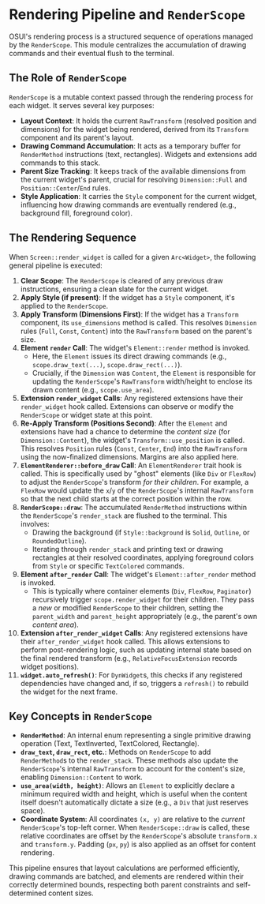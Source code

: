 # Rendering Pipeline and `RenderScope`

OSUI's rendering process is a structured sequence of operations managed by the `RenderScope`. This module centralizes the accumulation of drawing commands and their eventual flush to the terminal.

## The Role of `RenderScope`

`RenderScope` is a mutable context passed through the rendering process for each widget. It serves several key purposes:

*   **Layout Context**: It holds the current `RawTransform` (resolved position and dimensions) for the widget being rendered, derived from its `Transform` component and its parent's layout.
*   **Drawing Command Accumulation**: It acts as a temporary buffer for `RenderMethod` instructions (text, rectangles). Widgets and extensions add commands to this stack.
*   **Parent Size Tracking**: It keeps track of the available dimensions from the current widget's parent, crucial for resolving `Dimension::Full` and `Position::Center`/`End` rules.
*   **Style Application**: It carries the `Style` component for the current widget, influencing how drawing commands are eventually rendered (e.g., background fill, foreground color).

## The Rendering Sequence

When `Screen::render_widget` is called for a given `Arc<Widget>`, the following general pipeline is executed:

1.  **Clear Scope**: The `RenderScope` is cleared of any previous draw instructions, ensuring a clean slate for the current widget.
2.  **Apply Style (if present)**: If the widget has a `Style` component, it's applied to the `RenderScope`.
3.  **Apply Transform (Dimensions First)**: If the widget has a `Transform` component, its `use_dimensions` method is called. This resolves `Dimension` rules (`Full`, `Const`, `Content`) into the `RawTransform` based on the parent's size.
4.  **Element `render` Call**: The widget's `Element::render` method is invoked.
    *   Here, the `Element` issues its direct drawing commands (e.g., `scope.draw_text(...)`, `scope.draw_rect(...)`).
    *   Crucially, if the `Dimension` was `Content`, the `Element` is responsible for updating the `RenderScope`'s `RawTransform` width/height to enclose its drawn content (e.g., `scope.use_area`).
5.  **Extension `render_widget` Calls**: Any registered extensions have their `render_widget` hook called. Extensions can observe or modify the `RenderScope` or widget state at this point.
6.  **Re-Apply Transform (Positions Second)**: After the `Element` and extensions have had a chance to determine the *content size* (for `Dimension::Content`), the widget's `Transform::use_position` is called. This resolves `Position` rules (`Const`, `Center`, `End`) into the `RawTransform` using the now-finalized dimensions. Margins are also applied here.
7.  **`ElementRenderer::before_draw` Call**: An `ElementRenderer` trait hook is called. This is specifically used by "ghost" elements (like `Div` or `FlexRow`) to adjust the `RenderScope`'s transform *for their children*. For example, a `FlexRow` would update the `x`/`y` of the `RenderScope`'s internal `RawTransform` so that the next child starts at the correct position within the row.
8.  **`RenderScope::draw`**: The accumulated `RenderMethod` instructions within the `RenderScope`'s `render_stack` are flushed to the terminal. This involves:
    *   Drawing the background (if `Style::background` is `Solid`, `Outline`, or `RoundedOutline`).
    *   Iterating through `render_stack` and printing text or drawing rectangles at their resolved coordinates, applying foreground colors from `Style` or specific `TextColored` commands.
9.  **Element `after_render` Call**: The widget's `Element::after_render` method is invoked.
    *   This is typically where container elements (`Div`, `FlexRow`, `Paginator`) recursively trigger `scope.render_widget` for their children. They pass a *new* or modified `RenderScope` to their children, setting the `parent_width` and `parent_height` appropriately (e.g., the parent's own *content area*).
10. **Extension `after_render_widget` Calls**: Any registered extensions have their `after_render_widget` hook called. This allows extensions to perform post-rendering logic, such as updating internal state based on the final rendered transform (e.g., `RelativeFocusExtension` records widget positions).
11. **`widget.auto_refresh()`**: For `DynWidget`s, this checks if any registered dependencies have changed and, if so, triggers a `refresh()` to rebuild the widget for the next frame.

## Key Concepts in `RenderScope`

*   **`RenderMethod`**: An internal enum representing a single primitive drawing operation (Text, TextInverted, TextColored, Rectangle).
*   **`draw_text`, `draw_rect`, etc.**: Methods on `RenderScope` to add `RenderMethod`s to the `render_stack`. These methods also update the `RenderScope`'s internal `RawTransform` to account for the content's size, enabling `Dimension::Content` to work.
*   **`use_area(width, height)`**: Allows an `Element` to explicitly declare a minimum required width and height, which is useful when the content itself doesn't automatically dictate a size (e.g., a `Div` that just reserves space).
*   **Coordinate System**: All coordinates `(x, y)` are relative to the *current* `RenderScope`'s top-left corner. When `RenderScope::draw` is called, these relative coordinates are offset by the `RenderScope`'s absolute `transform.x` and `transform.y`. Padding (`px`, `py`) is also applied as an offset for content rendering.

This pipeline ensures that layout calculations are performed efficiently, drawing commands are batched, and elements are rendered within their correctly determined bounds, respecting both parent constraints and self-determined content sizes.
